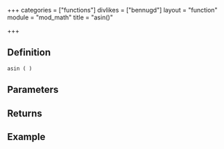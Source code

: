 +++
categories = ["functions"]
divlikes = ["bennugd"]
layout = "function"
module = "mod_math"
title = "asin()"

+++

## Definition

    asin ( )

## Parameters

## Returns

## Example

